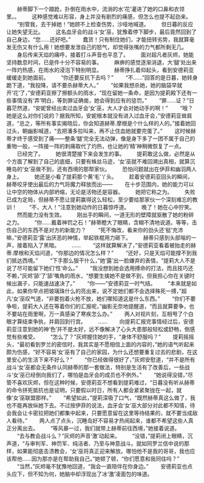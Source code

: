 　　赫蒂脚下一个踉跄，扑倒在雨水中，流淌的水‘花’灌进了她的口鼻和衣领里。。
　　这种感觉难以形容，身上并没有剧烈的痛感，但怎么也提不起劲来。
　　“别管我，去干掉她！”她顾不上检查伤势，沙哑地喊道。
　　但日暮的反应让她失望无比。
　　这名血牙会的战斗‘女’巫，犹豫着停下脚步，最后竟然回到了自己身边，“您……还好吧。”
　　蠢货！只有制住她们，才能扭转劣势，我就算毫发无伤又有什么用！她想要发泄自己的怒气，却觉得张嘴的力气都所剩无几。
　　身后传来天焰的痛呼，接着打斗声音也平息了。
　　面对超凡者灰烬，她能坚持数息时间，已是件十分不容易的事。
　　麻痹的感觉逐渐消退，大‘腿’处出来一阵灼热感，在雨水的浸泡下特别明显。
　　赫蒂挣扎着仰起头，看到安德莉亚缓缓走到她面前。
　　“你还要反抗下去吗？”
　　“不……”回答的是日暮，她转身跪下道，“我投降，请不要杀赫蒂大人。”
　　“如果我想杀她，她的脑袋早就开‘花’了，”安德莉亚擦了擦额头的雨水，“现在留她一条命，是因为提莉殿下还有一些事情没有‘弄’明白，等到罪证确凿，她会得到应有的惩罚。”
　　“罪……证？”日暮茫然道，“安妮曾经出卖过血牙会‘女’巫，大人才会对她动手的啊！”
　　“哦？她是这么对你们说的？据我所知，安妮根本就没有进入过血牙会，”安德莉亚耸肩道，“总之，等所有事实揭晓后，你会知道赫蒂.摩根是个什么样的人的。”接着她回过头，朝幽影喊道，“去把潘多拉叫来，再不止住血她就要完蛋了。”
　　这时候赫蒂才终于感受到了痛——整条‘腿’完全无法动弹，像是身下多了一团不属于自己的重物一般，一阵接一阵的刺痛取代了灼热，也让她的‘精’神稍微恢复了一点。
　　已经完了。
　　她很清楚接下来会发生的事。
　　提莉敢这么做，必然是从个方面了解到了自己的底细，只要有蛛丝马迹，‘女’巫就不难回溯出真相，就算沉睡岛的‘女’巫做不到，还有西境的那帮家伙。
　　恐怕问题就出在伊菲和幽羽两人身上。
　　她还是小看了提莉那个黄‘毛’丫头。
　　趁着安德莉亚回头的瞬间，赫蒂咬牙使出最后的力气将魔力释放而出——
　　在十步范围内，她的能力可以让中空的物体从内部坍缩，无论是活物还是容器。
　　她把它称之为。
　　失败已成为定局，但赫蒂不愿让提莉赢得这么轻松，至少要给那家伙一个深刻难忘的教训！
　　“不，大人！”注意到她动作的日暮惊呼道。
　　晚了！她在心中狞笑。
　　然而能力没有生效。
　　刚出手的瞬间，一道无形的壁障就驱散了她的粉碎之力。
　　“你……戴着神罚之石！”赫蒂瞪大了眼睛，含糊不清地说道。等等，击伤自己的东西不是对方的新能力？
　　“死不悔改，看来你的劲头还‘挺’充沛嘛，”安德莉亚‘露’出厌恶的神情，举起铁棍用力砸下。
　　赫蒂只感到头部嗡的一声，接着陷入了黑暗。
　　……
　　“这样就算解决了，”安德莉亚看着被抬走的赫蒂.摩根和天焰问道，“你那边的情况怎么样？”
　　“还好，只是天焰可能撑不到我们抵达西境。”
　　“下手那么狠干什么，”她‘露’出一脸嫌弃的表情，“提莉大人不是说了尽可能留下她们‘性’命么。”
　　“我没想到她会选用搏命的打法，而且技巧还不赖，”灰烬‘舔’了‘舔’嘴角的雨水，“想要生擒她不是做不到，但我担心你在关键时候出漏子，只能速战速决了。”
　　“你——”安德莉亚一时气结。
　　“本来就是如此，如果你早点把玻璃珠什么的亮出来，说不定她们都不会选择殊死一搏，”超凡‘女’巫叹气道，“非要抱着火枪不放，她们哪知道这是什么东西。”
　　“你们不要争啦，提莉大人还在等着你们的汇报呢，”幽影无奈地提醒道，“而且就算要争，也不要站在雨里啊，万一真感染了寒疾怎么办。”
　　两人对视片刻，互相甩了个白眼才算结束争执，并肩回到行宫。
　　……
　　向提莉汇报完事情经过后，安德莉亚注意到她的神‘色’并不是太好，远不像解决了心头大患那般轻松或舒畅，倒感觉有些难受。
　　“怎么了？”灰烬握住她的手，“身体不舒服吗？”
　　提莉摇摇头，“最初看到罗兰的密信时，我其实是不愿相信上面的内容的，”她的语气听起来颇为伤感，“好不容易‘女’巫有了自己的家园，为什么还想要重复过去的悲剧，在这里安心的生活下来不好么？”
　　“你已经做得很好了，”灰烬安慰道，“并不是所有战斗‘女’巫都会无条件认同赫蒂的那一套做法，特别是生活有了改善后，一些战斗‘女’巫已经倒向我们了，哪怕是血牙会的成员也不例外。”
　　“她说得没错，”尽管不喜欢灰烬，但在这种时候，安德莉亚不想看到提莉难过，“日暮没有听从赫蒂的命令拼死抵抗也是证明，只要假以时日，所有人都会紧紧聚拢在一起，就像‘女’巫联盟那样。”
　　“希望如此，”提莉深吸了口气，“既然赫蒂真这么做了，我也不能再放纵她下去。不过按伊菲的说法，血牙会‘女’巫大部分对此都不知情，待会我会让卡密拉把她们都集中起来，只要愿意留在这里等待结果的，就不要当成敌人看待。”
　　两人点了点头，沉睡岛好不容易才热闹起来，谁都不希望这些人真正分离出去。
　　“等风暴一过，我们就带上赫蒂前往西境，”她接着说道。
　　“去与教会战斗么？”灰烬的声音‘激’动起来。
　　“没错，”提莉闭上眼睛，沉声道，“与审判军、神罚军、纯洁者、乃至与神意战斗。就如同罗兰信中说的那样，如果能彻底击溃教会，‘女’巫将真正迎来解放。哪怕他不是我的哥哥，我也应该帮他……因为那亦是在帮助我自己。”她顿了顿，“你们愿意和我同往吗？”
　　“当然，”灰烬毫不犹豫地回道，“我会一直陪伴在你身边。”
　　安德莉亚也点头应下，但不知为何，她脑中却浮现出了冰‘激’凌面包的味道。